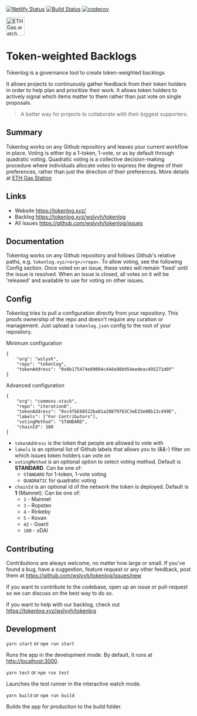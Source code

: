 [![Netlify Status](https://api.netlify.com/api/v1/badges/d3885dcb-8c9e-4e1a-88ad-29658cd376f0/deploy-status)](https://app.netlify.com/sites/tokenlog/deploys)
[![Build Status](https://travis-ci.org/wslyvh/tokenlog.svg?branch=master)](https://travis-ci.org/wslyvh/tokenlog)
[![codecov](https://codecov.io/gh/wslyvh/tokenlog/branch/master/graph/badge.svg?token=LTQZY64K6X)](undefined)


<img src="https://tokenlog.xyz/icon.png" alt="ETH Gas.watch" width="50"/> 

# Token-weighted Backlogs

Tokenlog is a governance tool to create token-weighted backlogs

It allows projects to continuously gather feedback from their token holders in order to help plan and prioritize their work.​ It allows token holders to actively signal which items matter to them rather than just vote on single proposals.

> A better way for projects to collaborate with their biggest supporters.

## Summary 
Tokenlog works on any Github repository and leaves your current workflow in place. Voting is either by a 1-token, 1-vote, or as by default through quadratic voting. Quadratic voting is a collective decision-making procedure where individuals allocate votes to express the degree of their preferences, rather than just the direction of their preferences. More details at [ETH Gas Station](https://ethgasstation.info/blog/quadratic-funding-in-a-nutshell/)

## Links
- Website https://tokenlog.xyz/
- Backlog https://tokenlog.xyz/wslyvh/tokenlog
- All Issues https://github.com/wslyvh/tokenlog/issues

## Documentation
Tokenlog works on any Github repository and follows Github's relative paths, e.g. `tokenlog.xyz/<org>/<repo>`. To allow voting, see the following Config section. Once voted on an issue, these votes will remain 'fixed' until the issue is resolved. When an issue is closed, all votes on it will be 'released' and available to use for voting on other issues. 

## Config
Tokenlog tries to pull a configuration directly from your repository. This proofs ownership of the repo and doesn't require any curation or management. Just upload a `tokenlog.json` config to the root of your repository.

Minimum configuration
```
{
    "org": "wslyvh",
    "repo": "tokenlog",
    "tokenAddress": "0x6b175474e89094c44da98b954eedeac495271d0f"
}
```

Advanced configuration
```
{
    "org": "commons-stack",
    "repo": "iteration0",
    "tokenAddress": "0xc4fbE68522ba81a28879763C3eE33e08b13c499E",
    "labels": ["For Contributors"],
    "votingMethod": "STANDARD",
    "chainId": 100
}
```

- `tokenAddress` is the token that people are allowed to vote with
- `labels` is an optional list of Github labels that allows you to (&&-) filter on which issues token holders can vote on 
- `votingMethod` is an optional option to select voting method. Default is **STANDARD**. Can be one of:
    - `STANDARD` for 1-token, 1-vote voting 
    - `QUADRATIC` for quadratic voting
- `chainId` is an optional id of the network the token is deployed. Default is **1** (Mainnet). Can be one of:
    - `1` - Mainnet
    - `3` - Ropsten
    - `4` - Rinkeby
    - `5` - Kovan
    - `42` - Goerli
    - `100` - xDAI

## Contributing
Contributions are always welcome, no matter how large or small. If you've found a bug, have a suggestion, feature request or any other feedback, post them at https://github.com/wslyvh/tokenlog/issues/new

If you want to contribute to the codebase, open up an issue or pull-request so we can discuss on the best way to do so. 

If you want to help with our backlog, check out https://tokenlog.xyz/wslyvh/tokenlog

## Development 
`yarn start` or `npm run start`

Runs the app in the development mode. By default, it runs at [http://localhost:3000](http://localhost:3000).

`yarn test` or `npm run test`

Launches the test runner in the interactive watch mode.

`yarn build` or `npm run build`

Builds the app for production to the build folder.
